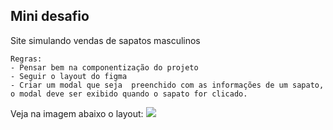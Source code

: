 ## **Mini desafio**

Site simulando vendas de sapatos masculinos
    
    Regras:
    - Pensar bem na componentização do projeto 
    - Seguir o layout do figma
    - Criar um modal que seja  preenchido com as informações de um sapato, o modal deve ser exibido quando o sapato for clicado.

Veja na imagem abaixo o layout:
![](https://i.imgur.com/2LQjcRT.png)
